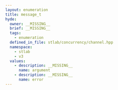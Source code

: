```yaml
---
layout: enumeration
title: message_t
hyde:
  owner: __MISSING__
  brief: __MISSING__
  tags:
    - enumeration
  defined_in_file: stlab/concurrency/channel.hpp
  namespace:
    - stlab
    - v3
  values:
    - description: __MISSING__
      name: argument
    - description: __MISSING__
      name: error
---
```

